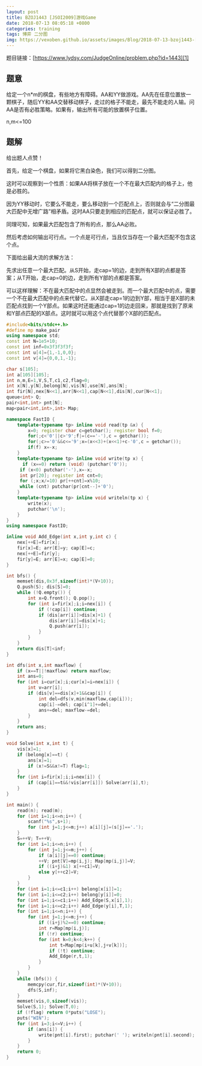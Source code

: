 ```yaml
---
layout: post
title: BZOJ1443 [JSOI2009]游戏Game
date: 2018-07-13 08:05:18 +0800
categories: training
tags: 博弈 二分图
img: https://vexoben.github.io/assets/images/Blog/2018-07-13-bzoj1443-[jsoi2009]游戏game.JPG
---
```


题目链接：[https://www.lydsy.com/JudgeOnline/problem.php?id=1443][1]

## **题意**

给定一个n*m的棋盘，有些地方有障碍。AA和YY做游戏。AA先在任意位置放一颗棋子，随后YY和AA交替移动棋子，走过的格子不能走，最先不能走的人输。问AA是否有必胜策略。如果有，输出所有可能的放置棋子位置。

n,m<=100

## **题解**

给出题人点赞！

首先，给定一个棋盘，如果将它黑白染色，我们可以得到二分图。

这时可以观察到一个性质：如果AA将棋子放在一个不在最大匹配内的格子上，他是必胜的。

因为YY移动时，它要么不能走，要么移动到一个匹配点上，否则就会与“二分图最大匹配中无增广路”相矛盾。这时AA只要走到相应的匹配点，就可以保证必胜了。

同理可知，如果最大匹配包含了所有的点，那么AA必败。

然后考虑如何输出可行点。一个点是可行点，当且仅当存在一个最大匹配不包含这个点。

下面给出最大流的求解方法：

先求出任意一个最大匹配。从S开始，走cap=1的边，走到所有X部的点都是答案；从T开始，走cap=0的边，走到所有Y部的点都是答案。

可以这样理解：不在最大匹配中的点显然会被走到。而一个最大匹配中的点，需要一个不在最大匹配中的点来代替它。从X部走cap=1的边到Y部，相当于是X部的未匹配点找到一个Y部点。如果这时还能通过cap=1的边走回来，那就是找到了原来和Y部点匹配的X部点。这时就可以用这个点代替那个X部的匹配点。

```cpp
#include<bits/stdc++.h>
#define mp make_pair
using namespace std;
const int N=1e5+10;
const int inf=0x3f3f3f3f;
const int u[4]={1,-1,0,0};
const int v[4]={0,0,1,-1};

char s[105];
int a[105][105];
int n,m,E=1,V,S,T,c1,c2,flag=0;
int x[N],y[N],belong[N],vis[N],use[N],ans[N];
int fir[N],nex[N<<1],arr[N<<1],cap[N<<1],dis[N],cur[N<<1];
queue<int> Q;
pair<int,int> pnt[N];
map<pair<int,int>,int> Map;

namespace FastIO {
	template<typename tp> inline void read(tp &x) {
		x=0; register char c=getchar(); register bool f=0;
		for(;c<'0'||c>'9';f|=(c=='-'),c = getchar());
		for(;c>='0'&&c<='9';x=(x<<3)+(x<<1)+c-'0',c = getchar());
		if(f) x=-x;
	}
	template<typename tp> inline void write(tp x) {
	  if (x==0) return (void) (putchar('0'));
     if (x<0) putchar('-'),x=-x;
     int pr[20]; register int cnt=0;
     for (;x;x/=10) pr[++cnt]=x%10;
     while (cnt) putchar(pr[cnt--]+'0');
	}
	template<typename tp> inline void writeln(tp x) {
		write(x);
		putchar('\n');
	}
}
using namespace FastIO;

inline void Add_Edge(int x,int y,int c) {
	nex[++E]=fir[x];
	fir[x]=E; arr[E]=y; cap[E]=c;
	nex[++E]=fir[y];
	fir[y]=E; arr[E]=x; cap[E]=0;
}

int bfs() {
	memset(dis,0x3f,sizeof(int)*(V+10));
	Q.push(S); dis[S]=0;
	while (!Q.empty()) {
		int x=Q.front(); Q.pop();
		for (int i=fir[x];i;i=nex[i]) {
			if (!cap[i]) continue;
			if (dis[arr[i]]>dis[x]+1) {
				dis[arr[i]]=dis[x]+1;
				Q.push(arr[i]);
			}
		}
	}
	return dis[T]<inf;
}

int dfs(int x,int maxflow) {
	if (x==T||!maxflow) return maxflow;
	int ans=0;
	for (int i=cur[x];i;cur[x]=i=nex[i]) {
		int v=arr[i];
		if (dis[v]==dis[x]+1&&cap[i]) {
			int del=dfs(v,min(maxflow,cap[i]));
			cap[i]-=del; cap[i^1]+=del;
			ans+=del; maxflow-=del;
		}
	}
	return ans;
}

void Solve(int x,int t) {
	vis[x]=1;
	if (belong[x]==t) {
		ans[x]=1;
		if (x!=S&&x!=T) flag=1;
	}
	for (int i=fir[x];i;i=nex[i]) {
		if (cap[i]==t&&!vis[arr[i]]) Solve(arr[i],t);
	}
}

int main() {
	read(n); read(m);
	for (int i=1;i<=n;i++) {
		scanf("%s",s+1);
		for (int j=1;j<=m;j++) a[i][j]=(s[j]=='.');
	}
	S=++V; T=++V;
	for (int i=1;i<=n;i++) {
		for (int j=1;j<=m;j++) {
			if (a[i][j]==0) continue;
			++V; pnt[V]=mp(i,j); Map[mp(i,j)]=V;
			if ((i+j)&1) x[++c1]=V;
			else y[++c2]=V;
		}
	}
	for (int i=1;i<=c1;i++) belong[x[i]]=1;
	for (int i=1;i<=c2;i++) belong[y[i]]=0;
	for (int i=1;i<=c1;i++) Add_Edge(S,x[i],1);
	for (int i=1;i<=c2;i++) Add_Edge(y[i],T,1);
	for (int i=1;i<=n;i++) {
		for (int j=1;j<=m;j++) {
			if ((i+j)%2==0) continue;
			int r=Map[mp(i,j)];
			if (!r) continue;
			for (int k=0;k<4;k++) {
				int t=Map[mp(i+u[k],j+v[k])];
				if (!t) continue;
				Add_Edge(r,t,1);
			}
		}
	}
	while (bfs()) {
		memcpy(cur,fir,sizeof(int)*(V+10));
		dfs(S,inf);
	}
	memset(vis,0,sizeof(vis));
	Solve(S,1); Solve(T,0);
	if (!flag) return 0*puts("LOSE");
	puts("WIN");
	for (int i=3;i<=V;i++) {
		if (ans[i]) {
			write(pnt[i].first); putchar(' '); writeln(pnt[i].second);
		}
	}
	return 0;
}
```

[1]:https://www.lydsy.com/JudgeOnline/problem.php?id=1443
